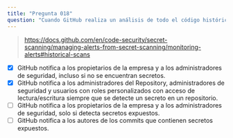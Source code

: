 ```yaml
---
title: "Pregunta 018"
question: "Cuando GitHub realiza un análisis de todo el código histórico en los repositorios de la empresa, ¿cuál es el comportamiento de notificación? (Seleccione dos.)"
---
```



> https://docs.github.com/en/code-security/secret-scanning/managing-alerts-from-secret-scanning/monitoring-alerts#historical-scans
- [x] GitHub notifica a los propietarios de la empresa y a los administradores de seguridad, incluso si no se encuentran secretos.
- [x] GitHub notifica a los administradores del Repository, administradores de seguridad y usuarios con roles personalizados con acceso de lectura/escritura siempre que se detecte un secreto en un repositorio.
- [ ] GitHub notifica a los propietarios de la empresa y a los administradores de seguridad, solo si detecta secretos expuestos.
- [ ] GitHub notifica a los autores de los commits que contienen secretos expuestos.
